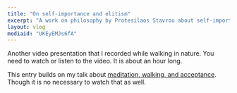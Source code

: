 ```yaml
---
title: "On self-importance and elitism"
excerpt: "A work on philosophy by Protesilaos Stavrou about self-importance and elitism."
layout: vlog
mediaid: "UKEyEMJs6fA"
---
```


Another video presentation that I recorded while walking in nature.
You need to watch or listen to the video.  It is about an hour long.

This entry builds on my talk about [meditation, walking, and
acceptance](https://protesilaos.com/books/2022-10-07-meditation-walking-acceptance/).
Though it is no necessary to watch that as well.

